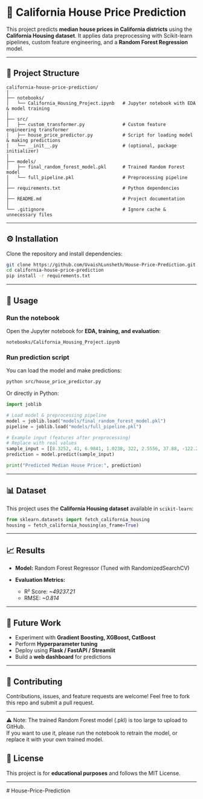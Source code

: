 

# 🏡 California House Price Prediction

This project predicts **median house prices in California districts** using the **California Housing dataset**.
It applies data preprocessing with Scikit-learn pipelines, custom feature engineering, and a **Random Forest Regression** model.

---

## 📂 Project Structure

```
california-house-price-prediction/
│
├── notebooks/
│   └── California_Housing_Project.ipynb   # Jupyter notebook with EDA & model training
│
├── src/
│   ├── custom_transformer.py              # Custom feature engineering transformer
│   ├── house_price_predictor.py           # Script for loading model & making predictions
│   └── __init__.py                        # (optional, package initializer)
│
├── models/
│   ├── final_random_forest_model.pkl      # Trained Random Forest model
│   └── full_pipeline.pkl                  # Preprocessing pipeline
│
├── requirements.txt                       # Python dependencies
│
├── README.md                              # Project documentation
│
└── .gitignore                             # Ignore cache & unnecessary files
```

---

## ⚙️ Installation

Clone the repository and install dependencies:

```bash
git clone https://github.com/UvaishLunsheth/House-Price-Prediction.git
cd california-house-price-prediction
pip install -r requirements.txt
```

---

## 🚀 Usage

### Run the notebook

Open the Jupyter notebook for **EDA, training, and evaluation**:

```
notebooks/California_Housing_Project.ipynb
```

### Run prediction script

You can load the model and make predictions:

```bash
python src/house_price_predictor.py
```

Or directly in Python:

```python
import joblib

# Load model & preprocessing pipeline
model = joblib.load("models/final_random_forest_model.pkl")
pipeline = joblib.load("models/full_pipeline.pkl")

# Example input (features after preprocessing)
# Replace with real values
sample_input = [[8.3252, 41, 6.9841, 1.0238, 322, 2.5556, 37.88, -122.23]]
prediction = model.predict(sample_input)

print("Predicted Median House Price:", prediction)
```

---

## 📊 Dataset

This project uses the **California Housing dataset** available in `scikit-learn`:

```python
from sklearn.datasets import fetch_california_housing
housing = fetch_california_housing(as_frame=True)
```

---

## 📈 Results

* **Model:** Random Forest Regressor (Tuned with RandomizedSearchCV)
* **Evaluation Metrics:**

  * R² Score: *\~49237.21*
  * RMSE: *\~0.814*



---

## 🔮 Future Work

* Experiment with **Gradient Boosting, XGBoost, CatBoost**
* Perform **Hyperparameter tuning**
* Deploy using **Flask / FastAPI / Streamlit**
* Build a **web dashboard** for predictions

---

## 🤝 Contributing

Contributions, issues, and feature requests are welcome!
Feel free to fork this repo and submit a pull request.

---

⚠️ Note: The trained Random Forest model (.pkl) is too large to upload to GitHub.  
If you want to use it, please run the notebook to retrain the model, or replace it with your own trained model.


## 📜 License

This project is for **educational purposes** and follows the MIT License.

---

#   H o u s e - P r i c e - P r e d i c t i o n  
 